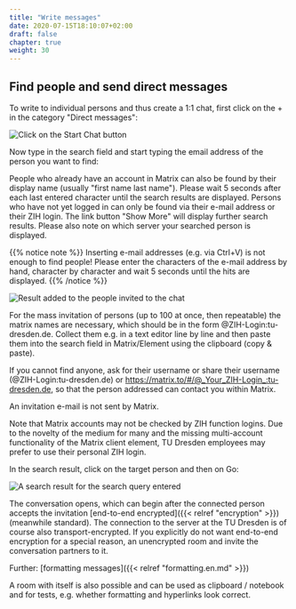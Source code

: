 ```yaml
---
title: "Write messages"
date: 2020-07-15T18:10:07+02:00
draft: false
chapter: true
weight: 30
---
```


## Find people and send direct messages

To write to individual persons and thus create a 1:1 chat, first click on the + in the category "Direct messages":

![Click on the Start Chat button](/images/01_Start-Chat_en.png)

Now type in the search field and start typing the email address of the person you want to find:

People who already have an account in Matrix can also be found by their display name (usually "first name last name"). Please wait 5 seconds after each last entered character until the search results are displayed. Persons who have not yet logged in can only be found via their e-mail address or their ZIH login. The link button "Show More" will display further search results. Please also note on which server your searched person is displayed.

{{% notice note %}}
Inserting e-mail addresses (e.g. via Ctrl+V) is not enough to find people! Please enter the characters of the e-mail address by hand, character by character and wait 5 seconds until the hits are displayed.
{{% /notice %}}

![Result added to the people invited to the chat](/images/99_Find-Neo_de.gif)

For the mass invitation of persons (up to 100 at once, then repeatable) the matrix names are necessary, which should be in the form @ZIH-Login:tu-dresden.de. Collect them e.g. in a text editor line by line and then paste them into the search field in Matrix/Element using the clipboard (copy & paste).

If you cannot find anyone, ask for their username or share their username (@ZIH-Login:tu-dresden.de) or https://matrix.to/#/@_Your_ZIH-Login_:tu-dresden.de, so that the person addressed can contact you within Matrix.

An invitation e-mail is not sent by Matrix.

Note that Matrix accounts may not be checked by ZIH function logins. Due to the novelty of the medium for many and the missing multi-account functionality of the Matrix client element, TU Dresden employees may prefer to use their personal ZIH login.

In the search result, click on the target person and then on Go:

![A search result for the search query entered](/images/04_Found-and-Go_en.png)

The conversation opens, which can begin after the connected person accepts the invitation [end-to-end encrypted]({{< relref "encryption" >}}) (meanwhile standard). The connection to the server at the TU Dresden is of course also transport-encrypted. If you explicitly do not want end-to-end encryption for a special reason, an unencrypted room and invite the conversation partners to it.

Further: [formatting messages]({{< relref "formatting.en.md" >}})

A room with itself is also possible and can be used as clipboard / notebook and for tests, e.g. whether formatting and hyperlinks look correct.

